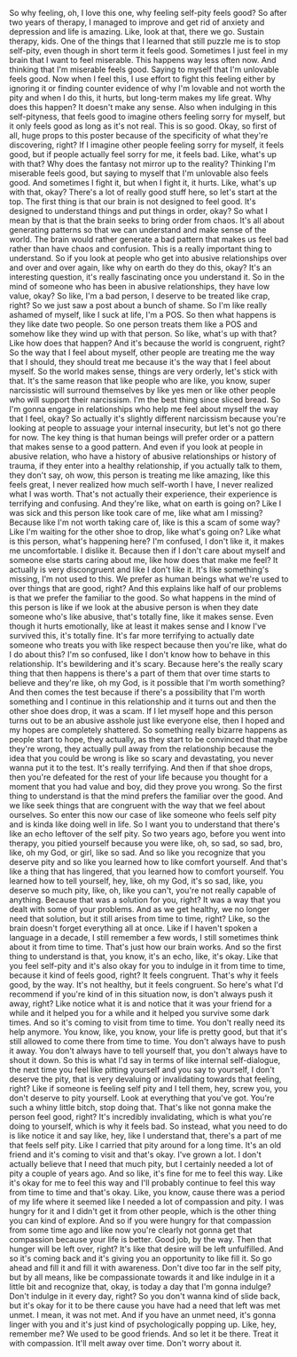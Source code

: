  So why feeling, oh, I love this one, why feeling self-pity feels good? So after two years of therapy, I managed to improve and get rid of anxiety and depression and life is amazing. Like, look at that, there we go. Sustain therapy, kids. One of the things that I learned that still puzzle me is to stop self-pity, even though in short term it feels good. Sometimes I just feel in my brain that I want to feel miserable. This happens way less often now. And thinking that I'm miserable feels good. Saying to myself that I'm unlovable feels good. Now when I feel this, I use effort to fight this feeling either by ignoring it or finding counter evidence of why I'm lovable and not worth the pity and when I do this, it hurts, but long-term makes my life great. Why does this happen? It doesn't make any sense. Also when indulging in this self-pityness, that feels good to imagine others feeling sorry for myself, but it only feels good as long as it's not real. This is so good. Okay, so first of all, huge props to this poster because of the specificity of what they're discovering, right? If I imagine other people feeling sorry for myself, it feels good, but if people actually feel sorry for me, it feels bad. Like, what's up with that? Why does the fantasy not mirror up to the reality? Thinking I'm miserable feels good, but saying to myself that I'm unlovable also feels good. And sometimes I fight it, but when I fight it, it hurts. Like, what's up with that, okay? There's a lot of really good stuff here, so let's start at the top. The first thing is that our brain is not designed to feel good. It's designed to understand things and put things in order, okay? So what I mean by that is that the brain seeks to bring order from chaos. It's all about generating patterns so that we can understand and make sense of the world. The brain would rather generate a bad pattern that makes us feel bad rather than have chaos and confusion. This is a really important thing to understand. So if you look at people who get into abusive relationships over and over and over again, like why on earth do they do this, okay? It's an interesting question, it's really fascinating once you understand it. So in the mind of someone who has been in abusive relationships, they have low value, okay? So like, I'm a bad person, I deserve to be treated like crap, right? So we just saw a post about a bunch of shame. So I'm like really ashamed of myself, like I suck at life, I'm a POS. So then what happens is they like date two people. So one person treats them like a POS and somehow like they wind up with that person. So like, what's up with that? Like how does that happen? And it's because the world is congruent, right? So the way that I feel about myself, other people are treating me the way that I should, they should treat me because it's the way that I feel about myself. So the world makes sense, things are very orderly, let's stick with that. It's the same reason that like people who are like, you know, super narcissistic will surround themselves by like yes men or like other people who will support their narcissism. I'm the best thing since sliced bread. So I'm gonna engage in relationships who help me feel about myself the way that I feel, okay? So actually it's slightly different narcissism because you're looking at people to assuage your internal insecurity, but let's not go there for now. The key thing is that human beings will prefer order or a pattern that makes sense to a good pattern. And even if you look at people in abusive relation, who have a history of abusive relationships or history of trauma, if they enter into a healthy relationship, if you actually talk to them, they don't say, oh wow, this person is treating me like amazing, like this feels great, I never realized how much self-worth I have, I never realized what I was worth. That's not actually their experience, their experience is terrifying and confusing. And they're like, what on earth is going on? Like I was sick and this person like took care of me, like what am I missing? Because like I'm not worth taking care of, like is this a scam of some way? Like I'm waiting for the other shoe to drop, like what's going on? Like what is this person, what's happening here? I'm confused, I don't like it, it makes me uncomfortable. I dislike it. Because then if I don't care about myself and someone else starts caring about me, like how does that make me feel? It actually is very discongruent and like I don't like it. It's like something's missing, I'm not used to this. We prefer as human beings what we're used to over things that are good, right? And this explains like half of our problems is that we prefer the familiar to the good. So what happens in the mind of this person is like if we look at the abusive person is when they date someone who's like abusive, that's totally fine, like it makes sense. Even though it hurts emotionally, like at least it makes sense and I know I've survived this, it's totally fine. It's far more terrifying to actually date someone who treats you with like respect because then you're like, what do I do about this? I'm so confused, like I don't know how to behave in this relationship. It's bewildering and it's scary. Because here's the really scary thing that then happens is there's a part of them that over time starts to believe and they're like, oh my God, is it possible that I'm worth something? And then comes the test because if there's a possibility that I'm worth something and I continue in this relationship and it turns out and then the other shoe does drop, it was a scam. If I let myself hope and this person turns out to be an abusive asshole just like everyone else, then I hoped and my hopes are completely shattered. So something really bizarre happens as people start to hope, they actually, as they start to be convinced that maybe they're wrong, they actually pull away from the relationship because the idea that you could be wrong is like so scary and devastating, you never wanna put it to the test. It's really terrifying. And then if that shoe drops, then you're defeated for the rest of your life because you thought for a moment that you had value and boy, did they prove you wrong. So the first thing to understand is that the mind prefers the familiar over the good. And we like seek things that are congruent with the way that we feel about ourselves. So enter this now our case of like someone who feels self pity and is kinda like doing well in life. So I want you to understand that there's like an echo leftover of the self pity. So two years ago, before you went into therapy, you pitied yourself because you were like, oh, so sad, so sad, bro, like, oh my God, or girl, like so sad. And so like you recognize that you deserve pity and so like you learned how to like comfort yourself. And that's like a thing that has lingered, that you learned how to comfort yourself. You learned how to tell yourself, hey, like, oh my God, it's so sad, like, you deserve so much pity, like, oh, like you can't, you're not really capable of anything. Because that was a solution for you, right? It was a way that you dealt with some of your problems. And as we get healthy, we no longer need that solution, but it still arises from time to time, right? Like, so the brain doesn't forget everything all at once. Like if I haven't spoken a language in a decade, I still remember a few words, I still sometimes think about it from time to time. That's just how our brain works. And so the first thing to understand is that, you know, it's an echo, like, it's okay. Like that you feel self-pity and it's also okay for you to indulge in it from time to time, because it kind of feels good, right? It feels congruent. That's why it feels good, by the way. It's not healthy, but it feels congruent. So here's what I'd recommend if you're kind of in this situation now, is don't always push it away, right? Like notice what it is and notice that it was your friend for a while and it helped you for a while and it helped you survive some dark times. And so it's coming to visit from time to time. You don't really need its help anymore. You know, like, you know, your life is pretty good, but that it's still allowed to come there from time to time. You don't always have to push it away. You don't always have to tell yourself that, you don't always have to shout it down. So this is what I'd say in terms of like internal self-dialogue, the next time you feel like pitting yourself and you say to yourself, I don't deserve the pity, that is very devaluing or invalidating towards that feeling, right? Like if someone is feeling self pity and I tell them, hey, screw you, you don't deserve to pity yourself. Look at everything that you've got. You're such a whiny little bitch, stop doing that. That's like not gonna make the person feel good, right? It's incredibly invalidating, which is what you're doing to yourself, which is why it feels bad. So instead, what you need to do is like notice it and say like, hey, like I understand that, there's a part of me that feels self pity. Like I carried that pity around for a long time. It's an old friend and it's coming to visit and that's okay. I've grown a lot. I don't actually believe that I need that much pity, but I certainly needed a lot of pity a couple of years ago. And so like, it's fine for me to feel this way. Like it's okay for me to feel this way and I'll probably continue to feel this way from time to time and that's okay. Like, you know, cause there was a period of my life where it seemed like I needed a lot of compassion and pity. I was hungry for it and I didn't get it from other people, which is the other thing you can kind of explore. And so if you were hungry for that compassion from some time ago and like now you're clearly not gonna get that compassion because your life is better. Good job, by the way. Then that hunger will be left over, right? It's like that desire will be left unfulfilled. And so it's coming back and it's giving you an opportunity to like fill it. So go ahead and fill it and fill it with awareness. Don't dive too far in the self pity, but by all means, like be compassionate towards it and like indulge in it a little bit and recognize that, okay, is today a day that I'm gonna indulge? Don't indulge in it every day, right? So you don't wanna kind of slide back, but it's okay for it to be there cause you have had a need that left was met unmet. I mean, it was not met. And if you have an unmet need, it's gonna linger with you and it's just kind of psychologically popping up. Like, hey, remember me? We used to be good friends. And so let it be there. Treat it with compassion. It'll melt away over time. Don't worry about it.